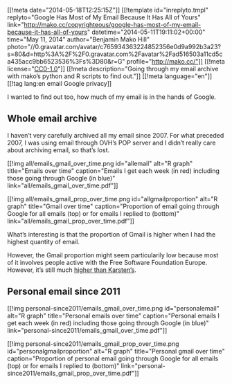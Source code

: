 [[!meta date="2014-05-18T12:25:15Z"]]
[[!template  id="inreplyto.tmpl"
    replyto="Google Has Most of My Email Because It Has All of Yours"
    link="http://mako.cc/copyrighteous/google-has-most-of-my-email-because-it-has-all-of-yours"
    datetime="2014-05-11T19:11:02+00:00" 
    time="May 11, 2014" 
    author="Benjamin Mako Hill"
    photo="//0.gravatar.com/avatar/c765934363224852356e0d9a992b3a23?s=80&d=http%3A%2F%2F0.gravatar.com%2Favatar%2Fad516503a11cd5ca435acc9bb6523536%3Fs%3D80&r=G"
    profile="http://mako.cc/"]]
[[!meta license="[CC0-1.0](http://creativecommons.org/publicdomain/zero/1.0/)"]]
[[!meta description="Going through my email archive with mako’s python and R scripts to find out."]]
[[!meta language="en"]]
[[!tag lang:en email Google privacy]]

I wanted to find out too, how much of my email is in the hands of Google.

## Whole email archive

I haven’t very carefully archived all my email since 2007. For what preceded 2007, I was using email through OVH’s POP server and I didn’t really care about archiving email, so that’s lost.

[[!img all/emails_gmail_over_time.png id="allemail" alt="R graph" title="Emails over time" caption="Emails I get each week (in red) including those going through Google (in blue)" link="all/emails_gmail_over_time.pdf"]]

[[!img all/emails_gmail_prop_over_time.png id="allgmailproportion" alt="R graph" title="Gmail over time" caption="Proportion of email going through Google for all emails (top) or for emails I replied to (bottom)" link="all/emails_gmail_prop_over_time.pdf"]]

What’s interesting is that the proportion of Gmail is higher when I had the highest quantity of email.

However, the Gmail proportion might seem particularily low because most of it involves people active with the Free Software Foundation Europe. However, it’s still much [higher than Karsten’s](http://blogs.fsfe.org/gerloff/2014/05/13/were-all-gmail-users-now/).

## Personal email since 2011

[[!img personal-since2011/emails_gmail_over_time.png id="personalemail" alt="R graph" title="Personal emails over time" caption="Personal emails I get each week (in red) including those going through Google (in blue)" link="personal-since2011/emails_gmail_over_time.pdf"]]

[[!img personal-since2011/emails_gmail_prop_over_time.png id="personalgmailproportion" alt="R graph" title="Personal gmail over time" caption="Proportion of personal email going through Google for all emails (top) or for emails I replied to (bottom)" link="personal-since2011/emails_gmail_prop_over_time.pdf"]]

